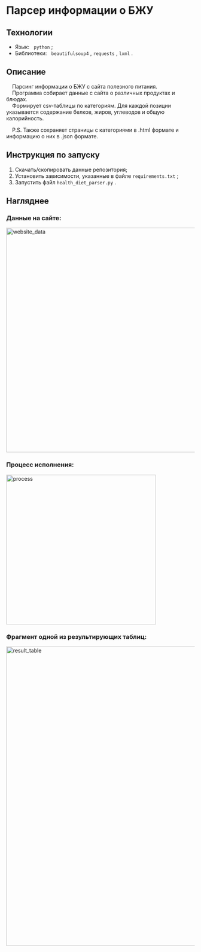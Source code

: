 # Парсер информации о БЖУ

## Технологии
  - Язык: &nbsp; `python` ;
  - Библиотеки: &nbsp; `beautifulsoup4` , `requests` , `lxml` .

## Описание
  
  &nbsp; &nbsp; Парсинг информации о БЖУ с сайта полезного питания.<br>
  &nbsp; &nbsp; Программа собирает данные с сайта о различных продуктах и блюдах.<br>
  &nbsp; &nbsp; Формирует csv-таблицы по категориям. Для каждой позиции указывается содержание белков, жиров, углеводов и общую калорийность.
  <br>
  
  &nbsp; &nbsp; P.S. Также сохраняет страницы с категориями в .html формате и информацию о них в .json формате.

## Инструкция по запуску
1. Скачать/скопировать данные репозитория;
2. Установить зависимости, указанные в файле `requirements.txt` ;
3. Запустить файл `health_diet_parser.py` .
  
## Нагляднее

### Данные на сайте:
<p>
  <img width='600px' src='https://github.com/primera7790/health_diet_parser/blob/main/data/images/site.PNG' alt='website_data'/>
</p>

### Процесс исполнения:
<p>
  <img width='400px' src='https://github.com/primera7790/health_diet_parser/blob/main/data/images/work_process.PNG' alt='process'/>
</p>

### Фрагмент одной из результирующих таблиц:
<p>
  <img width='800px' src='https://github.com/primera7790/health_diet_parser/blob/main/data/images/result_table_small.PNG' alt='result_table'/>
</p>
